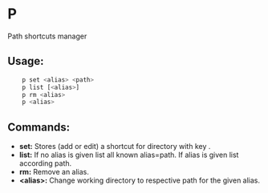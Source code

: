 # P
Path shortcuts manager

## Usage:

```sh
    p set <alias> <path>
    p list [<alias>]
    p rm <alias>
    p <alias>
```

## Commands:

* **set:** Stores (add or edit) a shortcut for directory <path> with key <alias>.
* **list:** If no alias is given list all known alias=path. If alias is given list according path.
* **rm:** Remove an alias.
* **\<alias\>:** Change working directory to respective path for the given alias.